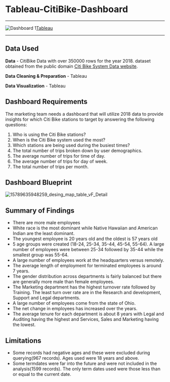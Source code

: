 # Tableau-CitiBike-Dashboard

---

![Dashboard 1](https://github.com/gioves28/Tableau-CitiBike-Dashboard/assets/131261225/6bf193ce-e303-452a-9c7e-0c0dfceccbaa)[Tableau](https://public.tableau.com/views/CitiBikeSystem/Dashboard1?:language=en-GB&:display_count=n&:origin=viz_share_link)


---

## Data Used

**Data** - CitiBike Data with over 350000 rows for the year 2018. dataset obtained from the public domain [Citi Bike System Data website](https://citibikenyc.com/system-data).

**Data Cleaning & Preparation** - Tableau

**Data Visualization** - Tableau

## Dashboard Requirements

The marketing team needs a dashboard that will utilize 2018 data to provide insights for which Citi Bike stations to target by answering the following questions: 
1. Who is using the Citi Bike stations? 
2. When is the Citi Bike system used the most?
3. Which stations are being used during the busiest times?
4. The total number of trips broken down by user demographics.
5. The average number of trips for time of day.
6. The average number of trips for day of week.
7. The total number of trips per month.

## Dashboard Blueprint

![15789635948259_desing_map_table_vF_Detail](https://github.com/gioves28/Tableau-CitiBike-Dashboard/assets/131261225/5149fe4a-d0b3-4002-93fa-52ec64ab17ab)


## Summary of Findings
 - There are more male employees
 - White race is the most dominant while Native Hawaiian and American Indian are the least dominant.
 - The youngest employee is 20 years old and the oldest is 57 years old
 - 5 age groups were created (18-24, 25-34, 35-44, 45-54, 55-64). A large number of employees were between 25-34 followed by 35-44 while the smallest group was 55-64.
 - A large number of employees work at the headquarters versus remotely.
 - The average length of employment for terminated employees is around 7 years.
 - The gender distribution across departments is fairly balanced but there are generally more male than female employees.
 - The Marketing department has the highest turnover rate followed by Training. The least turn over rate are in the Research and development, Support and Legal departments.
 - A large number of employees come from the state of Ohio.
 - The net change in employees has increased over the years.
- The average tenure for each department is about 8 years with Legal and Auditing having the highest and Services, Sales and Marketing having the lowest.

## Limitations

- Some records had negative ages and these were excluded during querying(967 records). Ages used were 18 years and above.
- Some termdates were far into the future and were not included in the analysis(1599 records). The only term dates used were those less than or equal to the current date.
